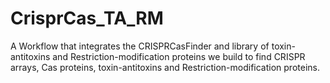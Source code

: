 # CrisprCas_TA_RM
A Workflow that integrates the CRISPRCasFinder and library of toxin-antitoxins and Restriction-modification proteins we build to find CRISPR arrays, Cas proteins, toxin-antitoxins and Restriction-modification proteins.
